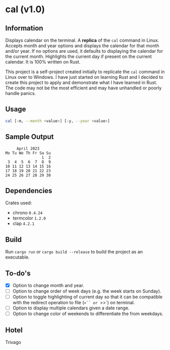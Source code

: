 # cal (v1.0)

## Information

Displays calendar on the terminal. A **replica** of the `cal` command in Linux.
Accepts month and year options and displays the calendar for that month and/or 
year. If no options are used, it defaults to displaying the calendar for the 
current month. Highlights the current day if present on the current calendar. 
It is 100% written on Rust.

This project is a self-project created initially to replicate the `cal` command
in Linux over to Windows. I have just started on learning Rust and I decided to
create this project to apply and demonstrate what I have learned in Rust. The 
code may not be the most efficient and may have unhandled or poorly handle 
panics.

## Usage

```sh
cal [-m, --month <value>] [-y, --year <value>]
```

## Sample Output

```
     April 2023
Mo Tu We Th Fr Sa Su
                1  2
 3  4  5  6  7  8  9
10 11 12 13 14 15 16
17 18 19 20 21 22 23
24 25 26 27 28 29 30
```

## Dependencies

Crates used:
- chrono `0.4.24`
- termcolor `1.2.0`
- clap `4.2.1`

## Build

Run `cargo run` or `cargo build --release` to build the project as an executable.

## To-do's

- [x] Option to change month and year.
- [ ] Option to change order of week days (e.g. the week starts on Sunday).
- [ ] Option to toggle highlighting of current day so that it can be compatible
      with the redirect operation to file (`>`` or `>>`) on terminal.
- [ ] Option to display multiple calendars given a date range.
- [ ] Option to change color of weekends to differentiate the from weekdays.

## Hotel

Trivago